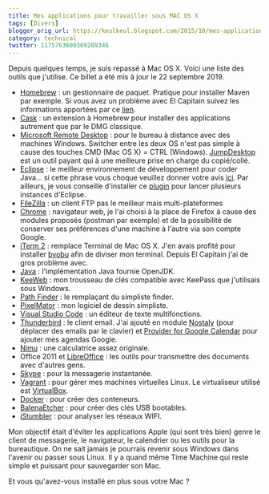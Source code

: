 ```yaml
---
title: Mes applications pour travailler sous MAC OS X
tags: [Divers]
blogger_orig_url: https://keulkeul.blogspot.com/2015/10/mes-applications-pour-travailler-sous.html
category: technical
twitter: 1175763600369209346
---
```


Depuis quelques temps, je suis repassé à Mac OS X. Voici une liste des outils que j'utilise. Ce billet a été mis à jour le 22 septembre 2019.

* [Homebrew](https://brew.sh/) : un gestionnaire de paquet. Pratique pour installer Maven par exemple. Si vous avez un problème avec El Capitain suivez les informations apportées par ce [lien](http://digitizor.com/2015/10/06/install-homebrew-osx-el-capitan/).
* [Cask](https://formulae.brew.sh/cask/) : un extension à Homebrew pour installer des applications autrement que par le DMG classique.
* [Microsoft Remote Desktop](https://itunes.apple.com/fr/app/microsoft-remote-desktop/id715768417) : pour le bureau à distance avec des machines Windows. Switcher entre les deux OS n'est pas simple à cause des touches CMD (Mac OS X) = CTRL (Windows). [JumpDesktop](https://jumpdesktop.com/) est un outil payant qui à une meilleure prise en charge du copié/collé.
* [Eclipse](https://www.eclipse.org/) : le meilleur environnement de développement pour coder Java... si cette phrase vous choque veuillez donner votre avis [ici](https://java.developpez.com/actu/91772/Quelles-sont-les-difficultes-pour-passer-de-Eclipse-a-IntelliJ-Partager-votre-experience-ici/). Par ailleurs, je vous conseille d'installer ce [plugin](http://marketplace.eclipse.org/content/osx-eclipse-launcher#.UGWfRRjCaHk) pour lancer plusieurs instances d'Eclipse.
* [FileZilla](https://filezilla-project.org/) : un client FTP pas le meilleur mais multi-plateformes
* [Chrome](https://www.google.fr/chrome/) : navigateur web, je l'ai choisi à la place de Firefox à cause des modules proposés (postman par exemple) et de la possibilité de conserver ses préférences d'une machine à l'autre via son compte Google.
* [iTerm 2](https://www.iterm2.com/) : remplace Terminal de Mac OS X. J'en avais profité pour installer [byobu](http://byobu.co/) afin de diviser mon terminal. Depuis El Capitain j'ai de gros problème avec.
* [Java](https://jdk.java.net/) : l'implémentation Java fournie OpenJDK.
* [KeeWeb](https://keeweb.info/) : mon trousseau de clés compatible avec KeePass que j'utilisais sous Windows.
* [Path Finder](https://cocoatech.com) : le remplaçant du simpliste finder.
* [PixelMator](https://www.pixelmator.com/mac/) : mon logiciel de dessin simpliste.
* [Visual Studio Code](https://code.visualstudio.com/) : un éditeur de texte multifonctions.
* [Thunderbird](https://www.thunderbird.net/fr) : le client email. J'ai ajouté en module [Nostaly](https://addons.mozilla.org/fr/thunderbird/addon/nostalgy/) (pour déplacer des emails par le clavier) et [Provider for Google Calendar](https://addons.mozilla.org/fr/thunderbird/addon/provider-for-google-calendar/) pour ajouter mes agendas Google.
* [Nimu](https://numi.app/) : une calculatrice assez originale.
* Office 2011 et [LibreOffice](https://www.libreoffice.org/) : les outils pour transmettre des documents avec d'autres gens.
* [Skype](https://www.skype.com/) : pour la messagerie instantanée.
* [Vagrant](https://www.vagrantup.com/) : pour gérer mes machines virtuelles Linux. Le virtualiseur utilisé est [VirtualBox](https://www.virtualbox.org/).
* [Docker](https://www.docker.com/) : pour créer des conteneurs.
* [BalenaEtcher](https://www.balena.io/etcher/) : pour créer des clés USB bootables.
* [iStumbler](https://istumbler.net/) : pour analyser les réseaux WIFI.

Mon objectif était d'éviter les applications Apple (qui sont très bien) genre le client de messagerie, le navigateur, le calendrier ou les outils pour la bureautique. On ne sait jamais je pourrais revenir sous Windows dans l'avenir ou passer sous Linux. Il y a quand même Time Machine qui reste simple et puissant pour sauvegarder son Mac.

Et vous qu'avez-vous installé en plus sous votre Mac ?
